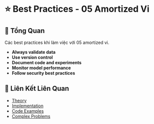 # ⭐ Best Practices - 05 Amortized Vi

## 🎯 Tổng Quan

Các best practices khi làm việc với 05 amortized vi.

- **Always validate data**
- **Use version control**
- **Document code and experiments**
- **Monitor model performance**
- **Follow security best practices**

## 🔗 Liên Kết Liên Quan

- [Theory](./THEORY_05_amortized_vi.md)
- [Implementation](./IMPLEMENTATION_05_amortized_vi.md)
- [Code Examples](./CODE_EXAMPLES_05_amortized_vi.md)
- [Complex Problems](./COMPLEX_PROBLEMS.md)
